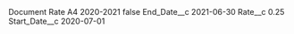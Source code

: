 <?xml version="1.0" encoding="UTF-8"?>
<CustomMetadata xmlns="http://soap.sforce.com/2006/04/metadata" xmlns:xsi="http://www.w3.org/2001/XMLSchema-instance" xmlns:xsd="http://www.w3.org/2001/XMLSchema">
    <label>Document Rate A4 2020-2021</label>
    <protected>false</protected>
    <values>
        <field>End_Date__c</field>
        <value xsi:type="xsd:date">2021-06-30</value>
    </values>
    <values>
        <field>Rate__c</field>
        <value xsi:type="xsd:double">0.25</value>
    </values>
    <values>
        <field>Start_Date__c</field>
        <value xsi:type="xsd:date">2020-07-01</value>
    </values>
</CustomMetadata>
